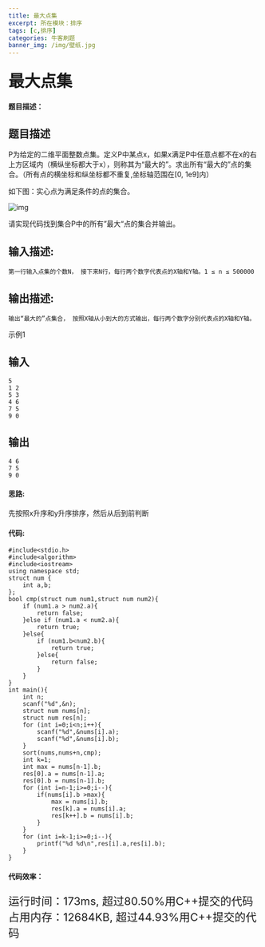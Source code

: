 ```yaml
---
title: 最大点集
excerpt: 所在模块：排序
tags: [c,排序]
categories: 牛客刷题
banner_img: /img/壁纸.jpg
---
```


### <font size=6px>最大点集</font>

#### 题目描述：

## 题目描述

P为给定的二维平面整数点集。定义P中某点x，如果x满足P中任意点都不在x的右上方区域内（横纵坐标都大于x），则称其为“最大的”。求出所有“最大的”点的集合。（所有点的横坐标和纵坐标都不重复,坐标轴范围在[0, 1e9]内）

 

如下图：实心点为满足条件的点的集合。

![img](https://uploadfiles.nowcoder.com/images/20180711/305700_1531276401135_0787E0E2ECD199446DCB82BEAE571BDF)

请实现代码找到集合P中的所有”最大“点的集合并输出。

## 输入描述:

```
第一行输入点集的个数N， 接下来N行，每行两个数字代表点的X轴和Y轴。1 ≤ n ≤ 500000
```

## 输出描述:

```
输出“最大的”点集合， 按照X轴从小到大的方式输出，每行两个数字分别代表点的X轴和Y轴。
```

示例1

## 输入

```
5
1 2
5 3
4 6
7 5
9 0
```

## 输出

```
4 6
7 5
9 0
```

#### 思路:

先按照x升序和y升序排序，然后从后到前判断

#### 代码:

```golang
#include<stdio.h>
#include<algorithm>
#include<iostream>
using namespace std;
struct num {
    int a,b;
};
bool cmp(struct num num1,struct num num2){
    if (num1.a > num2.a){
        return false;
    }else if (num1.a < num2.a){
        return true;
    }else{
        if (num1.b<num2.b){
            return true;
        }else{
            return false;
        }
    }
}
int main(){
    int n;
    scanf("%d",&n);
    struct num nums[n];
    struct num res[n];
    for (int i=0;i<n;i++){
        scanf("%d",&nums[i].a);
        scanf("%d",&nums[i].b);
    }
    sort(nums,nums+n,cmp);
    int k=1;
    int max = nums[n-1].b;
    res[0].a = nums[n-1].a;
    res[0].b = nums[n-1].b;
    for (int i=n-1;i>=0;i--){
        if(nums[i].b >max){
            max = nums[i].b;
            res[k].a = nums[i].a;
            res[k++].b = nums[i].b;
        }
    }
    for (int i=k-1;i>=0;i--){
        printf("%d %d\n",res[i].a,res[i].b);
    }
}
```

#### 代码效率：

<p class="note note-primary"; style="font-size:22px">
   运行时间：173ms, 超过80.50%用C++提交的代码<br>
   占用内存：12684KB, 超过44.93%用C++提交的代码
</p>




